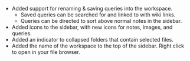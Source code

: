 + Added support for renaming & saving queries into the workspace.
	+ Saved queries can be searched for and linked to with wiki links.
	+ Queries can be directed to sort above normal notes in the sidebar.
+ Added icons to the sidebar, with new icons for notes, images, and queries.
+ Added an indicator to collapsed folders that contain selected files.
+ Added the name of the workspace to the top of the sidebar. Right click to open in your file browser.